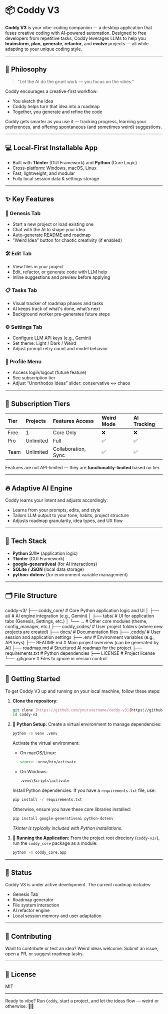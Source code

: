 # 📦 Coddy V3

**Coddy V3** is your vibe-coding companion — a desktop application that fuses creative coding with AI-powered automation. Designed to free developers from repetitive tasks, Coddy leverages LLMs to help you **brainstorm**, **plan**, **generate**, **refactor**, and **evolve** projects — all while adapting to your unique coding style.

---

## 🧠 Philosophy

> "Let the AI do the grunt work — you focus on the vibes."

Coddy encourages a creative-first workflow:

* You sketch the idea
* Coddy helps turn that idea into a roadmap
* Together, you generate and refine the code

Coddy gets smarter as you use it — tracking progress, learning your preferences, and offering spontaneous (and sometimes weird) suggestions.

---

## 💻 Local-First Installable App

* Built with **Tkinter** (GUI Framework) and **Python** (Core Logic)
* Cross-platform: Windows, macOS, Linux
* Fast, lightweight, and modular
* Fully local session data & settings storage

---

## ✨ Key Features

### 🧬 Genesis Tab

* Start a new project or load existing one
* Chat with the AI to shape your idea
* Auto-generate README and roadmap
* "Weird Idea" button for chaotic creativity (if enabled)

### 🛠️ Edit Tab

* View files in your project
* Edit, refactor, or generate code with LLM help
* Inline suggestions and preview before applying

### 📋 Tasks Tab

* Visual tracker of roadmap phases and tasks
* AI keeps track of what's done, what’s next
* Background worker pre-generates future steps

### ⚙️ Settings Tab

* Configure LLM API keys (e.g., Gemini)
* Set theme: Light / Dark / Weird
* Adjust prompt retry count and model behavior

### 👤 Profile Menu

* Access login/logout (future feature)
* See subscription tier
* Adjust “Unorthodox Ideas” slider: conservative ↔ chaos

---

## 🧪 Subscription Tiers

| Tier | Projects | Features Access | Weird Mode | AI Tracking |
| :--- | :------- | :-------------- | :--------- | :---------- |
| Free | 1 | Core Only | ❌ | ❌ |
| Pro | Unlimited | Full | ✅ | ✅ |
| Team | Unlimited | Collaboration, Sync | ✅ | ✅ |

Features are not API-limited — they are **functionality-limited** based on tier.

---

## 🔥 Adaptive AI Engine

Coddy learns your intent and adjusts accordingly:

* Learns from your prompts, edits, and style
* Tailors LLM output to your tone, habits, project structure
* Adjusts roadmap granularity, idea types, and UX flow

---

## 🔧 Tech Stack

* **Python 3.11+** (application logic)
* **Tkinter** (GUI Framework)
* **google-generativeai** (for AI interactions)
* **SQLite / JSON** (local data storage)
* **python-dotenv** (for environment variable management)

---

## 🗂️ File Structure

coddy-v3/
├── coddy\_core/       \# Core Python application logic and UI
│   ├── ai/           \# AI engine integration (e.g., Gemini)
│   ├── tabs/         \# UI for application tabs (Genesis, Settings, etc.)
│   └── ...           \# Other core modules (theme, config\_manager, etc.)
├── coddy\_codes/      \# User project folders (where new projects are created)
├── docs/             \# Documentation files
├── .coddy/           \# User session and application settings
├── .env              \# Environment variables (e.g., API keys)
├── README.md         \# Main project overview (can be generated by AI)
├── roadmap.md        \# Structured AI roadmap for the project
├── requirements.txt  \# Python dependencies
├── LICENSE           \# Project license
└── .gitignore        \# Files to ignore in version control

---

## 🏁 Getting Started

To get Coddy V3 up and running on your local machine, follow these steps:

1. **Clone the repository:**

    ```bash
    git clone [https://github.com/yourusername/coddy-v3](https://github.com/yourusername/coddy-v3) # Replace with the actual repository URL
    cd coddy-v3
    ```

2. **🐍 Python Setup:**
    Create a virtual environment to manage dependencies:

    ```bash
    python -m venv .venv
    ```

    Activate the virtual environment:

    * On macOS/Linux:

        ```bash
        source .venv/bin/activate
        ```

    * On Windows:

        ```bash
        .venv\Scripts\activate
        ```

    Install Python dependencies. If you have a `requirements.txt` file, use:

    ```bash
    pip install -r requirements.txt
    ```

    Otherwise, ensure you have these core libraries installed:

    ```bash
    pip install google-generativeai python-dotenv
    ```

    *Tkinter is typically included with Python installations.*

3. **🚀 Running the Application:**
    From the project root directory (`coddy-v3/`), run the `coddy_core` package as a module:

    ```bash
    python -m coddy_core.app
    ```

---

## 🚀 Status

Coddy V3 is under active development.
The current roadmap includes:

* Genesis Tab
* Roadmap generator
* File system interaction
* AI refactor engine
* Local session memory and user adaptation

---

## 🤝 Contributing

Want to contribute or test an idea? Weird ideas welcome. Submit an issue, open a PR, or suggest roadmap tasks.

---

## 📜 License

MIT

---

Ready to vibe?
Run `Coddy`, start a project, and let the ideas flow — weird or otherwise. 🧠✨
